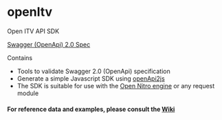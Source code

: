 # openItv
Open ITV API SDK

[Swagger (OpenApi) 2.0 Spec](http://mermade.github.io/swagger/index.html?url=https://raw.githubusercontent.com/Mermade/openItv/master/swagger.json)

Contains

* Tools to validate Swagger 2.0 (OpenApi) specification
* Generate a simple Javascript SDK using [openApi2js](https://github.com/Mermade/openapi2js)
* The SDK is suitable for use with the [Open Nitro engine](https://github.com/Mermade/bbcparse) or any request module

#### For reference data and examples, please consult the [Wiki](https://github.com/Mermade/openItv/wiki)
